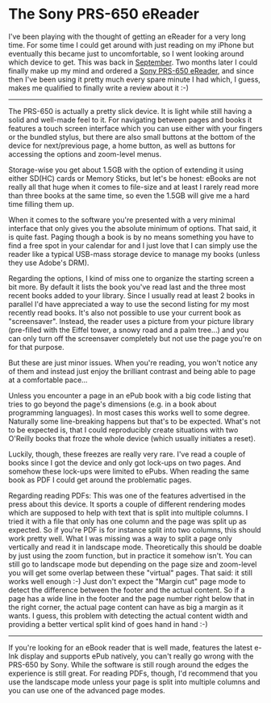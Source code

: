 # The Sony PRS-650 eReader

I've been playing with the thought of getting an eReader for a very long time.
For some time I could get around with just reading on my iPhone but eventually
this became just to uncomfortable, so I went looking around which device to get.
This was back in [September](http://zerokspot.com/weblog/2010/09/05/ebook-dilemma/).
Two months later I
could finally make up my mind and ordered a
[Sony PRS-650 eReader](http://www.sony.at/product/rd-reader-ebook/prs-650), and since then I've been
using it pretty much every spare minute I had which, I guess, makes me qualified
to finally write a review about it :-)

---------------------------------

The PRS-650 is actually a pretty slick device. It is light while still having a
solid and well-made feel to it. For navigating between pages and books it
features a touch screen interface which you can use either with your fingers or
the bundled stylus, but there are also small buttons at the bottom of the device
for next/previous page, a home button, as well as buttons for accessing the
options and zoom-level menus.

Storage-wise you get about 1.5GB with the option of extending it using either
SD(HC) cards or Memory Sticks, but let's be honest: eBooks are not really all
that huge when it comes to file-size and at least I rarely read more than three
books at the same time, so even the 1.5GB will give me a hard time filling them
up.

When it comes to the software you're presented with a very minimal interface
that only gives you the absolute minimum of options. That said, it is quite
fast. Paging though a book is by no means something you have to find a free spot
in your calendar for and I just love that I can simply use the reader like a
typical USB-mass storage device to manage my books (unless they use Adobe's
DRM).

Regarding the options, I kind of miss one to organize the starting screen a bit
more. By default it lists the book you've read last and the three most recent
books added to your library. Since I usually read at least 2 books in parallel
I'd have appreciated a way to use the second listing for my most recently read
books. It's also not possible to use your current book as "screensaver".
Instead, the reader uses a picture from your picture library (pre-filled with
the Eiffel tower, a snowy road and a palm tree...) and you can only turn off the
screensaver completely but not use the page you're on for that purpose.

But these are just minor issues. When you're reading, you won't notice any of
them and instead just enjoy the brilliant contrast and being able to page at a
comfortable pace...

Unless you encounter a page in an ePub book with a big code listing that tries
to go beyond the page's dimensions (e.g. in a book about programming languages).
In most cases this works well to some degree. Naturally some line-breaking
happens but that's to be expected. What's not to be expected is, that I could
reproducibly create situations with two O'Reilly books that froze the whole
device (which usually initiates a reset).

Luckily, though, these freezes are really very rare. I've read a couple of books
since I got the device and only got lock-ups on two pages. And somehow these
lock-ups were limited to ePubs. When reading the same book as PDF I could get
around the problematic pages.

Regarding reading PDFs: This was one of the features advertised in the press
about this device. It sports a couple of different rendering modes which are
supposed to help with text that is split into multiple columns. I tried it with
a file that only has one column and the page was split up as expected. So if
you're PDF is for instance split into two columns, this should work pretty well.
What I was missing was a way to split a page only vertically and read it in
landscape mode. Theoretically this should be doable by just using the zoom
function, but in practice it somehow isn't. You can still go to landscape mode
but depending on the page size and zoom-level you will get some overlap between
these "virtual" pages. That said: it still works well enough :-) Just don't
expect the "Margin cut" page mode to detect the difference between the footer
and the actual content. So if a page has a wide line in the footer and the page
number right below that in the right corner, the actual page content can have as
big a margin as it wants. I guess, this problem with detecting the actual
content width and providing a better vertical split kind of goes hand in hand
:-)

------------------------------------------

If you're looking for an eBook reader that is well made, features the latest
e-Ink display and supports ePub natively, you can't really go wrong with the
PRS-650 by Sony. While the software is still rough around the edges the
experience is still great. For reading PDFs, though, I'd recommend that you use
the landscape mode unless your page is split into multiple columns and you can
use one of the advanced page modes.